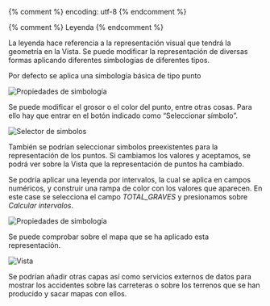 {% comment %} encoding: utf-8 {% endcomment %}

{% comment %} Leyenda {% endcomment %}

La leyenda hace referencia a la representación visual que tendrá 
la geometría en la Vista. Se puede modificar la representación 
de diversas formas aplicando diferentes simbologías de diferentes tipos.

Por defecto se aplica una simbología básica de tipo punto

![Propiedades de simbología](leyenda_files/propiedades_capa_simbologia_1.png)

Se puede modificar el grosor o el color del punto, entre otras cosas. 
Para ello hay que entrar en el botón indicado como “Seleccionar símbolo”.

![Selector de simbolos](leyenda_files/selector_simbolos_1.png)

También se podrían seleccionar simbolos preexistentes para la representación 
de los puntos. Si cambiamos los valores y aceptamos, se podrá ver sobre 
la Vista que la representación de puntos ha cambiado.

Se podría aplicar una leyenda por intervalos, la cual se aplica en 
campos numéricos, y construir una rampa de color con los valores que 
aparecen. En este case se selecciona el campo *TOTAL_GRAVES* y presionamos 
sobre *Calcular intervalos*.

![Propiedades de simbología](leyenda_files/propiedades_capa_simbologia_2.png)

Se puede comprobar sobre el mapa que se ha aplicado esta representación.

![Vista](leyenda_files/vista_0.png)

Se podrían añadir otras capas así como servicios externos de datos para 
mostrar los accidentes sobre las carreteras o sobre los terrenos que se 
han producido y sacar mapas con ellos.

